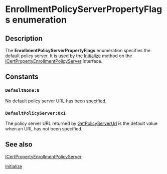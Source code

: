 # EnrollmentPolicyServerPropertyFlags enumeration

## Description

The **EnrollmentPolicyServerPropertyFlags** enumeration specifies the default policy server. It is used by the [Initialize](https://learn.microsoft.com/windows/desktop/api/certenroll/nf-certenroll-icertpropertyenrollmentpolicyserver-initialize) method on the [ICertPropertyEnrollmentPolicyServer](https://learn.microsoft.com/windows/desktop/api/certenroll/nn-certenroll-icertpropertyenrollmentpolicyserver) interface.

## Constants

### `DefaultNone:0`

No default policy server URL has been specified.

### `DefaultPolicyServer:0x1`

The policy server URL returned by [GetPolicyServerUrl](https://learn.microsoft.com/windows/desktop/api/certenroll/nf-certenroll-icertpropertyenrollmentpolicyserver-getpolicyserverurl) is the default value when an URL has not been specified.

## See also

[ICertPropertyEnrollmentPolicyServer](https://learn.microsoft.com/windows/desktop/api/certenroll/nn-certenroll-icertpropertyenrollmentpolicyserver)

[Initialize](https://learn.microsoft.com/windows/desktop/api/certenroll/nf-certenroll-icertpropertyenrollmentpolicyserver-initialize)